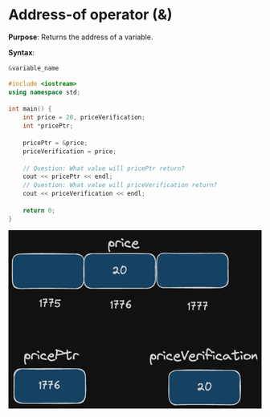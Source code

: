 # Address-of operator (&)
**Purpose**: Returns the address of a variable.

**Syntax**:

```c++
&variable_name
```

```c++
#include <iostream>
using namespace std;

int main() {
    int price = 20, priceVerification;
    int *pricePtr;
    
    pricePtr = &price;
    priceVerification = price;

    // Question: What value will pricePtr return?
    cout << pricePtr << endl;
    // Question: What value will priceVerification return?
    cout << priceVerification << endl;

    return 0;
}
```

![Address-of Operator Visualized](../../assets/img/address-of-operator.png)